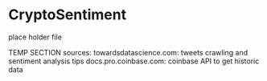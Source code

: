 # CryptoSentiment
place holder file

TEMP SECTION
sources:
towardsdatascience.com: tweets crawling and sentiment analysis tips
docs.pro.coinbase.com: coinbase API to get historic data
